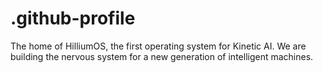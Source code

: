 # .github-profile
The home of HilliumOS, the first operating system for Kinetic AI. We are building the nervous system for a new generation of intelligent machines.
